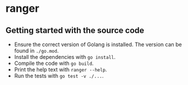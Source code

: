 # ranger

## Getting started with the source code

* Ensure the correct version of Golang is installed. The version can be found in `./go.mod`.
* Install the dependencies with `go install`.
* Compile the code with `go build`.
* Print the help text with `ranger --help`.
* Run the tests with `go test -v ./...`.
